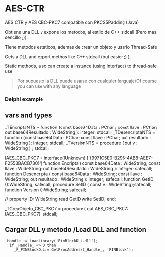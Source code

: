 # AES-CTR
AES CTR y AES CBC-PKC7 compatible con PKCS5Padding (Java)

Obtiene una DLL y expone los metodos, al estilo de C++ stdcall (Pero mas sencillo ;)).

Tiene metodos estaticos, ademas de crear un objeto y usarlo Thread-Safe

Gets a DLL and export methos like C++ stdcall (but easier ;) ).

Static methods, also can create a instance (using interface) to thread-safe use

>Por supuesto la DLL puede usarse con cualquier lenguaje/Of course you can use with any language 

### Delphi example

## vars and types

_TEncriptaNTS     = function  (const base64Data : PChar ; const llave : PChar; out base64Resultado : WideString ): Integer; stdcall;
_TDesencriptaNTS  = function  (const base64Data : PChar;  const llave : PChar; out resultado : WideString ): Integer; stdcall;
_TVersionNTS      = procedure ( out v : WideString ) ; stdcall;


IAES_CBC_PKC7 = interface(IUnknown)
['{9971C5E0-B296-4AB8-AEE7-F2553BACB730}']
  function  Encripta     ( const base64Data : WideString; const llave : WideString; out base64Resultado : WideString ): Integer; safecall;
  function  Desencripta  ( const base64Data : WideString; const llave : WideString; out resultado : WideString ): Integer; safecall;
  function  GetID        ():WideString; safecall;
  procedure SetID        ( const v : WideString);safecall;
  function  Version      ():WideString; safecall;

  //
  property ID: WideString read GetID write SetID;
end;

_TCreaObjeto_CBC_PKC7      = procedure ( out AES_CBC_PKC7: IAES_CBC_PKC7); stdcall;

## Cargar DLL y metodo /Load DLL and function 
``` 
_Handle_:= LoadLibrary('PinBlockDLL.dll');
  if _Handle_ <> 0 then
    _F_PINBlockDLL:= GetProcAddress(_Handle_, 'PINBlock');
